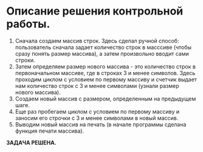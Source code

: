 # Описание решения контрольной работы.
1. Сначала создаем массив строк. Здесь сделал ручной способ: пользователь сначала задает количество строк в масссиве (чтобы сразу понять размер массива), а затем произвольно вводит сами строки.
2. Затем определяем размер нового массива - это количество строк в первоначальном массиве, где в строках 3 и менее символов. Здесь проходим циклом с условием по первому массиву и счетчик выдает нам количество строк с 3 и менее символами (узнали размер нового массива).
3. Создаем новый массив с размером, определенным на предыдущем шаге.
4. Еще раз пробегаем циклом с условием по первому массиву и заносим его строчки с 3 и менее символами в новый массив.
5. Выводим новый массив на печать (в начале программы сделана функция печати массива).

**ЗАДАЧА РЕШЕНА.**
